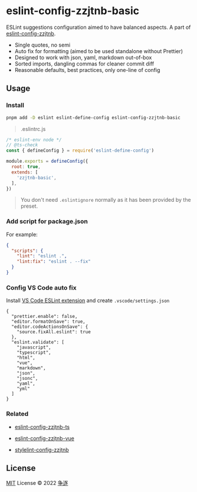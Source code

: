 # eslint-config-zzjtnb-basic

ESLint suggestions configuration aimed to have balanced aspects. A part of [eslint-config-zzjtnb](https://www.npmjs.com/package/eslint-config-zzjtnb).

- Single quotes, no semi
- Auto fix for formatting (aimed to be used standalone without Prettier)
- Designed to work with  json, yaml, markdown out-of-box
- Sorted imports, dangling commas for cleaner commit diff
- Reasonable defaults, best practices, only one-line of config

## Usage

### Install

```bash
pnpm add -D eslint eslint-define-config eslint-config-zzjtnb-basic
```

>.eslintrc.js

```js
/* eslint-env node */
// @ts-check
const { defineConfig } = require('eslint-define-config')

module.exports = defineConfig({
  root: true,
  extends: [
    'zzjtnb-basic',
  ],
})
```

> You don't need `.eslintignore` normally as it has been provided by the preset.

### Add script for package.json

For example:

```json
{
  "scripts": {
    "lint": "eslint .",
    "lint:fix": "eslint . --fix"
  }
}
```

### Config VS Code auto fix

Install [VS Code ESLint extension](https://marketplace.visualstudio.com/items?itemName=dbaeumer.vscode-eslint) and create `.vscode/settings.json`

```jsonc
{
  "prettier.enable": false,
  "editor.formatOnSave": true,
  "editor.codeActionsOnSave": {
    "source.fixAll.eslint": true
  },
  "eslint.validate": [
    "javascript",
    "typescript",
    "html",
    "vue",
    "markdown",
    "json",
    "jsonc",
    "yaml",
    "yml"
  ]
}
```

### Related

- [eslint-config-zzjtnb-ts](https://www.npmjs.com/package/eslint-config-zzjtnb-ts)
- [eslint-config-zzjtnb-vue](https://www.npmjs.com/package/eslint-config-zzjtnb-vue)

- [stylelint-config-zzjtnb](https://www.npmjs.com/package/stylelint-config-zzjtnb)

## License

[MIT](./LICENSE) License &copy; 2022 [争逐](https://zzjtnb.com)
